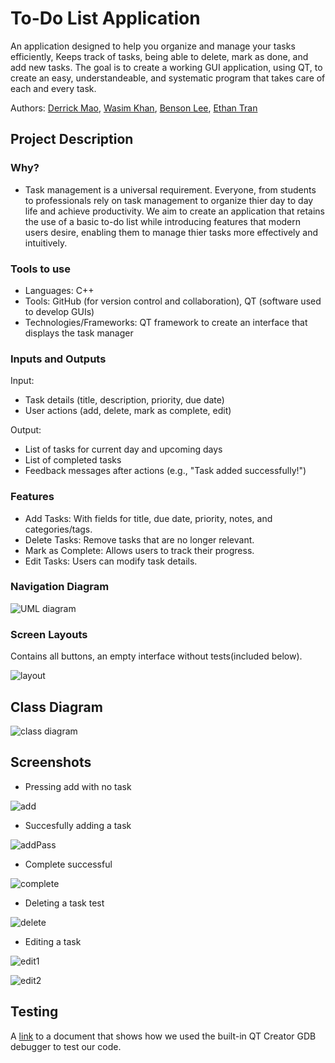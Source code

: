 # To-Do List Application
An application designed to help you organize and manage your tasks efficiently, Keeps track of tasks, being able to delete, mark as done, and add new tasks.
The goal is to create a working GUI application, using QT, to create an easy, understandeable, and systematic program that takes care of each and every task.
 
Authors: [Derrick Mao](https://github.com/Derrick-Mao), [Wasim Khan](https://github.com/WasimKhan034), [Benson Lee](https://github.com/roomba-s9), [Ethan Tran](https://github.com/stutterk1d)

## Project Description
### Why?
* Task management is a universal requirement.  Everyone, from students to professionals rely on task management to organize thier day to day life and achieve productivity.  We aim to create an application that   retains the use of a basic to-do list while introducing features that modern users desire, enabling them to manage thier tasks more effectively and intuitively.
### Tools to use
* Languages: C++
* Tools: GitHub (for version control and collaboration), QT (software used to develop GUIs)
* Technologies/Frameworks: QT framework to create an interface that displays the task manager
### Inputs and Outputs
Input:
* Task details (title, description, priority, due date)
* User actions (add, delete, mark as complete, edit)

Output:
* List of tasks for current day and upcoming days
* List of completed tasks
* Feedback messages after actions (e.g., "Task added successfully!")
### Features

* Add Tasks: With fields for title, due date, priority, notes, and categories/tags.
* Delete Tasks: Remove tasks that are no longer relevant.
* Mark as Complete: Allows users to track their progress.
* Edit Tasks: Users can modify task details.

### Navigation Diagram
![UML diagram](https://github.com/cs100/final-project-poopoopeepee/assets/134977057/0cdeb751-05ea-45df-98b3-44adaa42d478)


### Screen Layouts
Contains all buttons, an empty interface without tests(included below).



![layout](https://github.com/Derrick-Mao/To-do-List/assets/132052322/0b6ee5f1-f86c-4eb0-ad76-5af2cf489261)



## Class Diagram
![class diagram](https://github.com/cs100/final-project-poopoopeepee/assets/134977057/f85afe56-c0d9-43c9-99cc-f3d193b18f41)


 
 ## Screenshots
 
 * Pressing add with no task
 
 
 ![add](https://github.com/cs100/final-project-poopoopeepee/assets/134977057/aca5ea05-d8e7-4a41-9a53-c2b8ee59671f)


 * Succesfully adding a task

 
 ![addPass](https://github.com/cs100/final-project-poopoopeepee/assets/134977057/04931192-bf59-4965-88eb-45af1cc36352)


 * Complete successful


 ![complete](https://github.com/cs100/final-project-poopoopeepee/assets/134977057/1be9dfe2-ef6a-4166-b4c3-b8cce9795278)


 * Deleting a task test


 ![delete](https://github.com/cs100/final-project-poopoopeepee/assets/134977057/c86df24b-0ce6-425b-a55a-9a39c0c3298a)


 * Editing a task

 ![edit1](https://github.com/cs100/final-project-poopoopeepee/assets/134977057/86ff075b-d50f-4915-bf19-0ae749e46641)

 ![edit2](https://github.com/cs100/final-project-poopoopeepee/assets/134977057/432ff386-adfd-477a-9622-ea50f573a311)


 ## Testing
 A [link](https://docs.google.com/document/d/1xxnJyCJz1eDI3-EXb4G7AvZ5np_LuSaxOAiUBP3dAu0/edit) to a document that shows how we used the built-in QT Creator GDB debugger to test our code.
 
<!--
 ## Installation/Usage
 Download the ZIP file of our repository, and you will see that there is a "build" folder. Open that folder and run todoApp.exe and the application should run perfectly!
 --->
